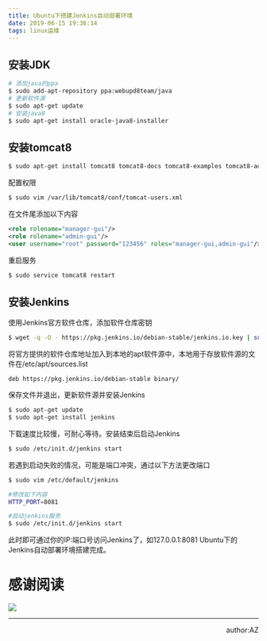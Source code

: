```yaml
---
title: Ubuntu下搭建Jenkins自动部署环境 
date: 2019-06-15 19:36:14
tags: linux运维 
---
```

## 安装JDK
``` bash
# 添加java的ppa
$ sudo add-apt-repository ppa:webupd8team/java
# 更新软件源
$ sudo apt-get update
# 安装java8
$ sudo apt-get install oracle-java8-installer
```
<!-- more -->
## 安装tomcat8
``` bash
$ sudo apt-get install tomcat8 tomcat8-docs tomcat8-examples tomcat8-admin -y
```
配置权限
``` bash
$ sudo vim /var/lib/tomcat8/conf/tomcat-users.xml
```
在文件尾添加以下内容
``` xml
<role rolename="manager-gui"/>
<role rolename="admin-gui"/>
<user username="root" password="123456" roles="manager-gui,admin-gui"/>
```
重启服务
``` bash
$ sudo service tomcat8 restart
```

## 安装Jenkins
使用Jenkins官方软件仓库，添加软件仓库密钥
``` bash
$ wget -q -O - https://pkg.jenkins.io/debian-stable/jenkins.io.key | sudo apt-key add -
```
将官方提供的软件仓库地址加入到本地的apt软件源中，本地用于存放软件源的文件在/etc/apt/sources.list
``` text
deb https://pkg.jenkins.io/debian-stable binary/
```
保存文件并退出，更新软件源并安装Jenkins
``` bash
$ sudo apt-get update
$ sudo apt-get install jenkins
```
下载速度比较慢，可耐心等待。安装结束后启动Jenkins
``` bash
$ sudo /etc/init.d/jenkins start
```
若遇到启动失败的情况，可能是端口冲突，通过以下方法更改端口
``` bash
$ sudo vim /etc/default/jenkins

#修改如下内容
HTTP_PORT=8081

#启动jenkins服务
$ sudo /etc/init.d/jenkins start
```
此时即可通过你的IP:端口号访问Jenkins了，如127.0.0.1:8081
Ubuntu下的Jenkins自动部署环境搭建完成。

# 感谢阅读

![](https://ly-object-1259106193.cos.ap-chengdu.myqcloud.com/whut-electronic.jpg)

  
---  

<div align=right>author:AZ</div>

